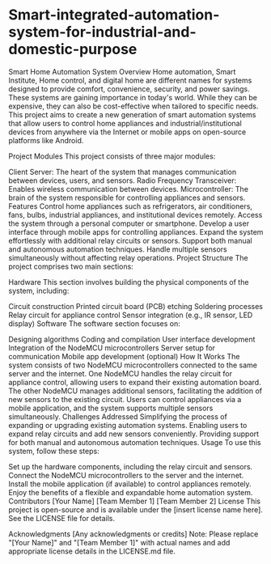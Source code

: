 # Smart-integrated-automation-system-for-industrial-and-domestic-purpose
Smart Home Automation System
Overview
Home automation, Smart Institute, Home control, and digital home are different names for systems designed to provide comfort, convenience, security, and power savings. These systems are gaining importance in today's world. While they can be expensive, they can also be cost-effective when tailored to specific needs. This project aims to create a new generation of smart automation systems that allow users to control home appliances and industrial/institutional devices from anywhere via the Internet or mobile apps on open-source platforms like Android.

Project Modules
This project consists of three major modules:

Client Server: The heart of the system that manages communication between devices, users, and sensors.
Radio Frequency Transceiver: Enables wireless communication between devices.
Microcontroller: The brain of the system responsible for controlling appliances and sensors.
Features
Control home appliances such as refrigerators, air conditioners, fans, bulbs, industrial appliances, and institutional devices remotely.
Access the system through a personal computer or smartphone.
Develop a user interface through mobile apps for controlling appliances.
Expand the system effortlessly with additional relay circuits or sensors.
Support both manual and autonomous automation techniques.
Handle multiple sensors simultaneously without affecting relay operations.
Project Structure
The project comprises two main sections:

Hardware
This section involves building the physical components of the system, including:

Circuit construction
Printed circuit board (PCB) etching
Soldering processes
Relay circuit for appliance control
Sensor integration (e.g., IR sensor, LED display)
Software
The software section focuses on:

Designing algorithms
Coding and compilation
User interface development
Integration of the NodeMCU microcontrollers
Server setup for communication
Mobile app development (optional)
How It Works
The system consists of two NodeMCU microcontrollers connected to the same server and the internet.
One NodeMCU handles the relay circuit for appliance control, allowing users to expand their existing automation board.
The other NodeMCU manages additional sensors, facilitating the addition of new sensors to the existing circuit.
Users can control appliances via a mobile application, and the system supports multiple sensors simultaneously.
Challenges Addressed
Simplifying the process of expanding or upgrading existing automation systems.
Enabling users to expand relay circuits and add new sensors conveniently.
Providing support for both manual and autonomous automation techniques.
Usage
To use this system, follow these steps:

Set up the hardware components, including the relay circuit and sensors.
Connect the NodeMCU microcontrollers to the server and the internet.
Install the mobile application (if available) to control appliances remotely.
Enjoy the benefits of a flexible and expandable home automation system.
Contributors
[Your Name]
[Team Member 1]
[Team Member 2]
License
This project is open-source and is available under the [insert license name here]. See the LICENSE file for details.

Acknowledgments
[Any acknowledgments or credits]
Note: Please replace "[Your Name]" and "[Team Member 1]" with actual names and add appropriate license details in the LICENSE.md file.
